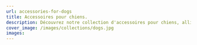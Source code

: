 ```yaml
---
url: accessories-for-dogs
title: Accessoires pour chiens.
description: Découvrez notre collection d'accessoires pour chiens, alliant style et confort pour votre compagnon à quatre pattes.
cover_image: /images/collections/dogs.jpg
images:
---
```

